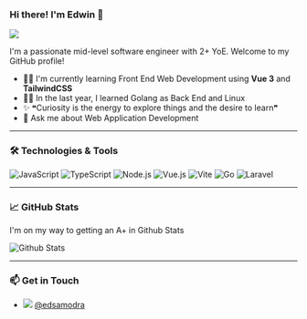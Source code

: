### Hi there! I'm Edwin 👋

<img src="https://img.freepik.com/premium-photo/comfortable-modern-home-office-workspace-with-laptop-computer-mockup-lowlight-3d-render_67155-17925.jpg?w=1380">

I'm a passionate mid-level software engineer with 2+ YoE. Welcome to my GitHub profile!
- 🏄‍♂️ I'm currently learning Front End Web Development using **Vue 3** and **TailwindCSS**
- 💪🏽 In the last year, I learned Golang as Back End and Linux
- ✨ ❝Curiosity is the energy to explore things and the desire to learn❞
- 💬 Ask me about Web Application Development

---

### 🛠️ Technologies & Tools

![JavaScript](https://img.shields.io/badge/-JavaScript-333333?style=flat&logo=javascript)
![TypeScript](https://img.shields.io/badge/-TypeScript-333333?style=flat&logo=typescript)
![Node.js](https://img.shields.io/badge/-Node.js-333333?style=flat&logo=node.js)
![Vue.js](https://img.shields.io/badge/-Vue.js-333333?style=flat&logo=vue.js)
![Vite](https://img.shields.io/badge/-Vite-333333?style=flat&logo=vite)
![Go](https://img.shields.io/badge/-Go-333333?style=flat&logo=go)
![Laravel](https://img.shields.io/badge/-Laravel-333333?style=flat&logo=laravel)

---

### 📈 GitHub Stats
I'm on my way to getting an A+ in Github Stats

![Github Stats](https://github-readme-stats.vercel.app/api?username=edsamodra&show_icons=true&theme=radical)

---

### 📫 Get in Touch

- ![](https://img.shields.io/badge/-333333?style=flat&logo=x) [@edsamodra](https://twitter.com/edsamodra)
